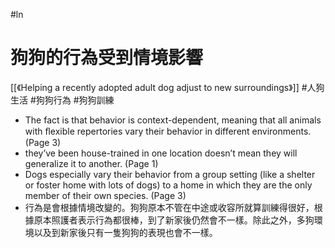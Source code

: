 #ln 

# 狗狗的行為受到情境影響
[[《Helping a recently adopted adult dog adjust to new surroundings》]]
#人狗生活 #狗狗行為 #狗狗訓練
- The fact is that behavior is context-dependent, meaning that all animals with ﬂexible repertories vary their behavior in different environments. (Page 3)
- they’ve been house-trained in one location doesn’t mean they will generalize it to another. (Page 1)
- Dogs especially vary their behavior from a group setting (like a shelter or foster home with lots of dogs) to a home in which they are the only member of their own species. (Page 3)
- 行為是會根據情境改變的。狗狗原本不管在中途或收容所就算訓練得很好，根據原本照護者表示行為都很棒，到了新家後仍然會不一樣。除此之外，多狗環境以及到新家後只有一隻狗狗的表現也會不一樣。

